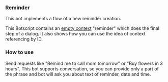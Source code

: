 ### Reminder
This bot implements a flow of a new reminder creation.

This Botscript contains an [empty context](https://docs.zenbot.org/botscript/conversations/) "reminder" which does the final step of a dialog.
It also shows how you can use the idea of context referencing by ID.

### How to use
Send requests like "Remind me to call mom tomorrow" or "Buy flowers in 3 hours".
This bot supports conversation, so you can provide only a part of the phrase and bot will ask you about text of reminder, date and time.

